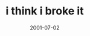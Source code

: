 ---
layout: base.njk
title : 'i think i broke it' 
view_title : 'i think i broke it' 
year : '2001' 
date : '2001-07-02' 
img_file : '/drawing/brokeit.png' 
html_file : 'brokeit' 
next_html : 'whosentyou.html' 
year_order : '138' 
permalink : "title/{{html_file}}.html"
---